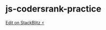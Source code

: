 # js-codersrank-practice

[Edit on StackBlitz ⚡️](https://stackblitz.com/edit/js-codersrank-practice)